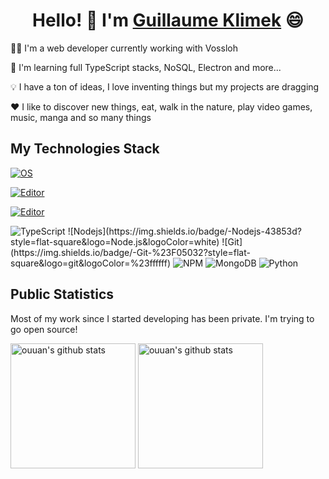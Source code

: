 <h1 align="center">Hello! 👋 I'm <a href="https://www.linkedin.com/in/guillaume-klimek/">Guillaume Klimek</a> 😄</h1>

🧑‍💻 I'm a web developer currently working with Vossloh

🌱 I'm learning full TypeScript stacks, NoSQL, Electron and more...

💡 I have a ton of ideas, I love inventing things but my projects are dragging

❤️ I like to discover new things, eat, walk in the nature, play video games, music, manga and so many things

## My Technologies Stack

[![OS](https://img.shields.io/badge/OS-Linux-informational?style=flat-square&logo=linux&logoColor=white)](https://en.wikipedia.org/wiki/Linux)

[![Editor](https://img.shields.io/badge/logo-webstorm-blue?logo=webstorm)](https://www.jetbrains.com/webstorm/)

[![Editor](https://img.shields.io/badge/-pycharm-5ADE78FF?logo=pycharm)](https://www.jetbrains.com/pycharm/)

<img alt="TypeScript" src="https://img.shields.io/badge/-TypeScript-007ACC?style=flat-square&logo=typescript&logoColor=white" />
![Nodejs](https://img.shields.io/badge/-Nodejs-43853d?style=flat-square&logo=Node.js&logoColor=white)
![Git](https://img.shields.io/badge/-Git-%23F05032?style=flat-square&logo=git&logoColor=%23ffffff)
<img alt="NPM" src="https://img.shields.io/badge/-NPM-CB3837?style=flat-square&logo=npm&logoColor=white" />
<img alt="MongoDB" src="https://img.shields.io/badge/-MongoDB-13aa52?style=flat-square&logo=mongodb&logoColor=white" />
<img alt="Python" src="https://img.shields.io/badge/-python-FDD33D?logo=python" />


## Public Statistics

Most of my work since I started developing has been private. I'm trying to go open source!

<p align="left">
<img alt="ouuan's github stats" height='200' src="https://github-readme-stats.vercel.app/api?username=guiklimek&hide=stars&count_private=true&include_all_commits=true&show_icons=true">
<img alt="ouuan's github stats" height='200' src="https://github-readme-stats.vercel.app/api/top-langs/?username=guiklimek"> <!-- &hide=python -->
</p>
